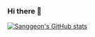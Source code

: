 ### Hi there 👋

<!--
**lsg001008/lsg001008** is a ✨ _special_ ✨ repository because its `README.md` (this file) appears on your GitHub profile.

Here are some ideas to get you started:

- 🔭 I’m currently working on ...
- 🌱 I’m currently learning ...
- 👯 I’m looking to collaborate on ...
- 🤔 I’m looking for help with ...
- 💬 Ask me about ...
- 📫 How to reach me: ...
- 😄 Pronouns: ...
- ⚡ Fun fact: ...
-->

[![Sanggeon's GitHub stats](https://github-readme-stats.vercel.app/api?username=lsg001008&theme=dark)](https://github.com/anuraghazra/github-readme-stats)
